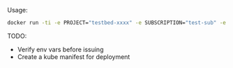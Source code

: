 Usage:

```bash
docker run -ti -e PROJECT="testbed-xxxx" -e SUBSCRIPTION="test-sub" -e CHANNEL="mychan" -e NAMESPACE="rsmitty" -e GOOGLE_APPLICATION_CREDENTIALS="/tmp/creds.json" -v /path/to/creds.json:/tmp/creds.json rsmitty/gcssource:0.1.0
```

TODO:
- Verify env vars before issuing
- Create a kube manifest for deployment